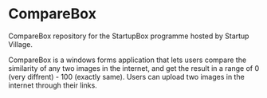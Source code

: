 # CompareBox
CompareBox repository for the StartupBox programme hosted by Startup Village.

CompareBox is a windows forms application that lets users compare the similarity of any two images in the internet, and get the result in a range of 0 (very diffrent) - 100 (exactly same). Users can upload two images in the internet through their links. 
